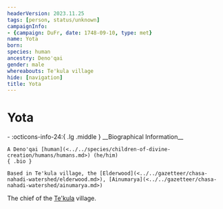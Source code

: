 ```yaml
---
headerVersion: 2023.11.25
tags: [person, status/unknown]
campaignInfo:
- {campaign: DuFr, date: 1748-09-10, type: met}
name: Yota
born:
species: human
ancestry: Deno'qai
gender: male
whereabouts: Te'kula village
hide: [navigation]
title: Yota
---
```

# Yota
<div class="grid cards ext-narrow-margin ext-one-column" markdown>
- :octicons-info-24:{ .lg .middle } __Biographical Information__

    A Deno'qai [human](<../../species/children-of-divine-creation/humans/humans.md>) (he/him)  
    { .bio }

    Based in Te'kula village, the [Elderwood](<../../gazetteer/chasa-nahadi-watershed/elderwood.md>), [Ainumarya](<../../gazetteer/chasa-nahadi-watershed/ainumarya.md>)
</div>



The chief of the [Te'kula](<../../groups/deno-qai-tribes/te-kula.md>) village.